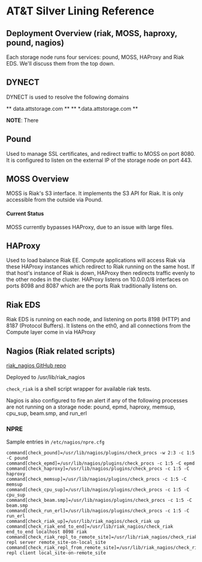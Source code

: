 # AT&T Silver Lining Reference #

## Deployment Overview (riak, MOSS, haproxy, pound, nagios) ##

Each storage node runs four services: pound, MOSS, HAProxy and Riak EDS. We'll discuss them from the top down.

## DYNECT ##
DYNECT is used to resolve the following domains

** data.attstorage.com **
** *.data.attstorage.com **

**NOTE**: There

## Pound ##
Used to manage SSL certificates, and redirect traffic to MOSS on port 8080. It is configured to listen on the external IP of the storage node on port 443.

## MOSS Overview ##
MOSS is Riak's S3 interface. It implements the S3 API for Riak. It is only accessible from the outside via Pound. 

#### Current Status ####
MOSS currently bypasses HAProxy, due to an issue with large files. 

## HAProxy ##
Used to load balance Riak EE. Compute applications will access Riak via these HAProxy instances which redirect to Riak running on the same host. If that host's instance of Riak is down, HAProxy then redirects traffic evenly to the other nodes in the cluster. HAProxy listens on 10.0.0.0/8 interfaces on ports 8098 and 8087 which are the ports Riak traditionally listens on.

## Riak EDS ##
Riak EDS is running on each node, and listening on ports 8198 (HTTP) and 8187 (Protocol Buffers). It listens on the eth0, and all connections from the Compute layer come in via HAProxy

## Nagios (Riak related scripts) ##
[riak\_nagios GitHub repo](https://github.com/basho/riak_nagios)

Deployed to /usr/lib/riak\_nagios

`check_riak` is a shell script wrapper for available riak tests.

Nagios is also configured to fire an alert if any of the following processes are not running on a storage node: pound, epmd, haproxy, memsup, cpu\_sup, beam.smp, and run\_erl

### NPRE ###
Sample entries in `/etc/nagios/npre.cfg`
```
command[check_pound]=/usr/lib/nagios/plugins/check_procs -w 2:3 -c 1:5 -C pound
command[check_epmd]=/usr/lib/nagios/plugins/check_procs -c 1:5 -C epmd
command[check_haproxy]=/usr/lib/nagios/plugins/check_procs -c 1:5 -C haproxy
command[check_memsup]=/usr/lib/nagios/plugins/check_procs -c 1:5 -C memsup
command[check_cpu_sup]=/usr/lib/nagios/plugins/check_procs -c 1:5 -C cpu_sup
command[check_beam.smp]=/usr/lib/nagios/plugins/check_procs -c 1:5 -C beam.smp
command[check_run_erl]=/usr/lib/nagios/plugins/check_procs -c 1:5 -C run_erl
command[check_riak_up]=/usr/lib/riak_nagios/check_riak up 
command[check_riak_end_to_end]=/usr/lib/riak_nagios/check_riak end_to_end localhost 8098 riak 
command[check_riak_repl_to_remote_site]=/usr/lib/riak_nagios/check_riak repl server remote_site-on-local_site
command[check_riak_repl_from_remote_site]=/usr/lib/riak_nagios/check_riak repl client local_site-on-remote_site
```


